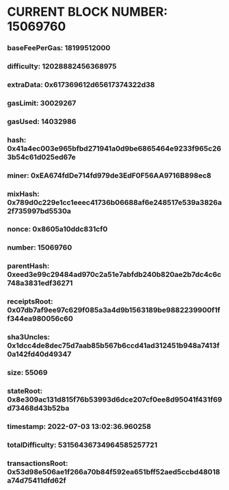 # CURRENT BLOCK NUMBER: 15069760

### baseFeePerGas: 18199512000
### difficulty: 12028882456368975
### extraData: 0x617369612d65617374322d38
### gasLimit: 30029267
### gasUsed: 14032986
### hash: 0x41a4ec003e965bfbd271941a0d9be6865464e9233f965c263b54c61d025ed67e
### miner: 0xEA674fdDe714fd979de3EdF0F56AA9716B898ec8
### mixHash: 0x789d0c229e1cc1eeec41736b06688af6e248517e539a3826a2f735997bd5530a
### nonce: 0x8605a10ddc831cf0
### number: 15069760
### parentHash: 0xeed3e99c29484ad970c2a51e7abfdb240b820ae2b7dc4c6c748a3831edf36271
### receiptsRoot: 0x07db7af9ee97c629f085a3a4d9b1563189be9882239900f1ff344ea980056c60
### sha3Uncles: 0x1dcc4de8dec75d7aab85b567b6ccd41ad312451b948a7413f0a142fd40d49347
### size: 55069
### stateRoot: 0x8e309ac131d815f76b53993d6dce207cf0ee8d95041f431f69d73468d43b52ba
### timestamp: 2022-07-03 13:02:36.960258
### totalDifficulty: 53156436734964585257721
### transactionsRoot: 0x53d98e506ae1f266a70b84f592ea651bff52aed5ccbd48018a74d75411dfd62f
